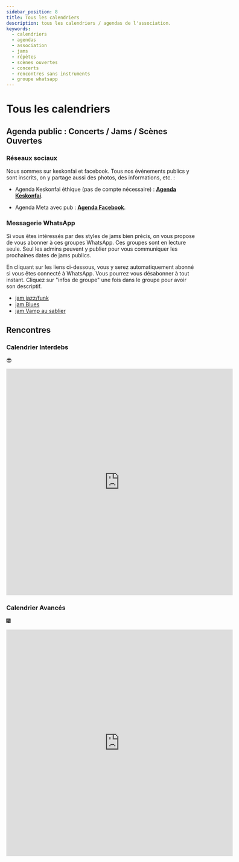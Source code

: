 ```yaml
---
sidebar_position: 8
title: Tous les calendriers 
description: tous les calendriers / agendas de l'association.
keywords:
  - calendriers
  - agendas
  - association
  - jams
  - répètes
  - scènes ouvertes
  - concerts
  - rencontres sans instruments
  - groupe whatsapp
---
```


# Tous les calendriers

## Agenda public : Concerts / Jams / Scènes Ouvertes

### Réseaux sociaux

Nous sommes sur keskonfai et facebook. Tous nos événements publics y sont inscrits, on y partage aussi des photos, des informations, etc. :

- Agenda Keskonfai éthique (pas de compte nécessaire) : **[Agenda Keskonfai](https://keskonfai.fr/@asso_zikapanam/events)**.

- Agenda Meta avec pub : **[Agenda Facebook](https://www.facebook.com/assozikapanam/events)**.

### Messagerie WhatsApp

Si vous êtes intéressés par des styles de jams bien précis, on vous propose de vous abonner à ces groupes WhatsApp. Ces groupes sont en lecture seule. Seul les admins peuvent y publier pour vous communiquer les prochaines dates de jams publics.

En cliquant sur les liens ci-dessous, vous y serez automatiquement abonné si vous êtes connecté à WhatsApp. Vous pourrez vous désabonner à tout instant. Cliquez sur "infos de groupe" une fois dans le groupe pour avoir son descriptif.

- [jam jazz/funk](https://chat.whatsapp.com/HPRbxwqykT1A5ilZoSG5iw)
- [jam Blues](https://chat.whatsapp.com/I0RFrxuxsQmDqymmkYlqOK)
- [jam Vamp au sablier](https://chat.whatsapp.com/EJ6ridRew8Y3jQucodVudc)

## Rencontres

### Calendrier Interdebs

 😎

<iframe src="https://calendar.google.com/calendar/embed?height=600&wkst=2&ctz=Europe%2FParis&bgcolor=%23ffffff&showPrint=0&showTabs=0&showCalendars=0&showTz=0&mode=AGENDA&src=Ym9vNzBuYmFva3VtZDNobTBzN29vMmg3M3BrZ3E4OXFAaW1wb3J0LmNhbGVuZGFyLmdvb2dsZS5jb20&color=%234285F4"  width="600" height="600" frameborder="0" scrolling="no"></iframe>

### Calendrier Avancés

 🎆

<iframe src="https://calendar.google.com/calendar/embed?height=600&wkst=2&ctz=Europe%2FParis&bgcolor=%23ffffff&showPrint=0&showTabs=0&showCalendars=0&showTz=0&mode=AGENDA&src=dm04NWd0NDVxcjl0cXAzamgyanJka2I4NW12ZDJqdjJAaW1wb3J0LmNhbGVuZGFyLmdvb2dsZS5jb20&color=%239E69AF"  width="600" height="600" frameborder="0" scrolling="no"></iframe>